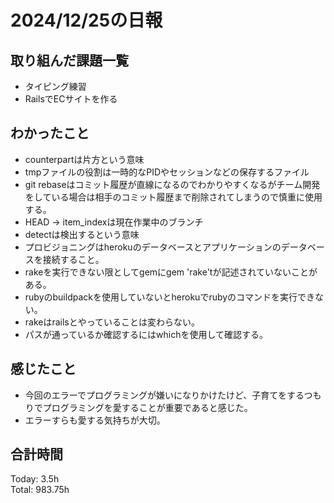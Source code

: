 # 2024/12/25の日報
## 取り組んだ課題一覧
* タイピング練習
*  RailsでECサイトを作る
## わかったこと
* counterpartは片方という意味
* tmpファイルの役割は一時的なPIDやセッションなどの保存するファイル
* git rebaseはコミット履歴が直線になるのでわかりやすくなるがチーム開発をしている場合は相手のコミット履歴まで削除されてしまうので慎重に使用する。
* HEAD -> item_indexは現在作業中のブランチ
* detectは検出するという意味
* プロビジョニングはherokuのデータベースとアプリケーションのデータベースを接続すること。
* rakeを実行できない限としてgemにgem 'rake'tが記述されていないことがある。
* rubyのbuildpackを使用していないとherokuでrubyのコマンドを実行できない。
* rakeはrailsとやっていることは変わらない。
* パスが通っているか確認するにはwhichを使用して確認する。
## 感じたこと
* 今回のエラーでプログラミングが嫌いになりかけたけど、子育てをするつもりでプログラミングを愛することが重要であると感じた。
* エラーすらも愛する気持ちが大切。
## 合計時間  
Today: 3.5h<br>
Total: 983.75h
